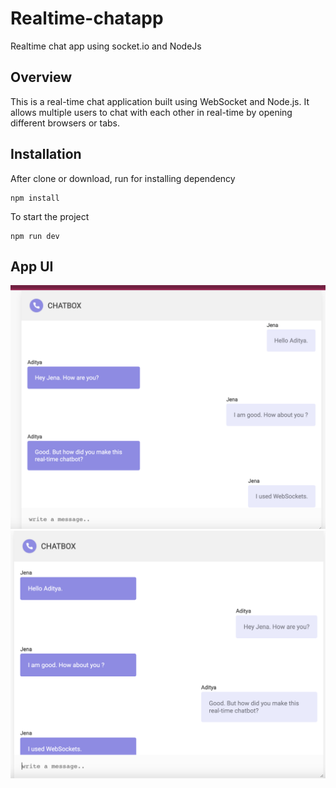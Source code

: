 # Realtime-chatapp
Realtime chat app using socket.io and NodeJs

## Overview
This is a real-time chat application built using WebSocket and Node.js.
It allows multiple users to chat with each other in real-time by opening different browsers or tabs.

## Installation
After clone or download, run for installing dependency
```npm
npm install
```
To start the project
```
npm run dev
```
## App UI 
<p float="left">
  <img src="/assets/Chatbox1.png"/>
  <img src="/assets/Chatbox2.png"/> 
</p>
